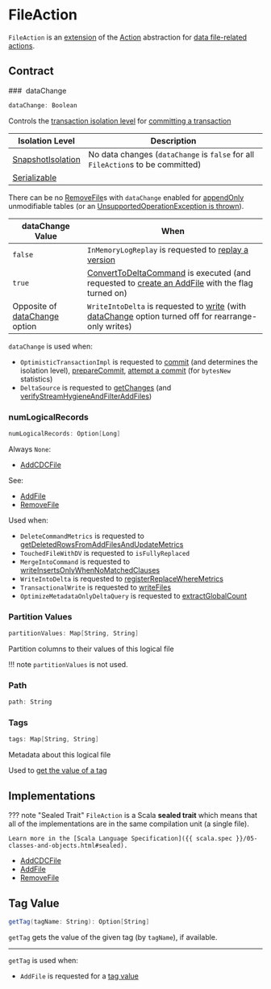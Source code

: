 # FileAction

`FileAction` is an [extension](#contract) of the [Action](Action.md) abstraction for [data file-related actions](#implementations).

## Contract

### <span id="dataChange"> dataChange

```scala
dataChange: Boolean
```

Controls the [transaction isolation level](IsolationLevel.md) for [committing a transaction](OptimisticTransactionImpl.md#commit)

Isolation Level | Description
----------------|---------
 [SnapshotIsolation](IsolationLevel.md#SnapshotIsolation) | No data changes (`dataChange` is `false` for all `FileAction`s to be committed)
 [Serializable](IsolationLevel.md#Serializable) | &nbsp;

There can be no [RemoveFile](RemoveFile.md)s with `dataChange` enabled for [appendOnly](DeltaConfigs.md#appendOnly) unmodifiable tables (or an [UnsupportedOperationException is thrown](DeltaLog.md#assertRemovable)).

dataChange Value | When
-----------------|---------
 `false` | `InMemoryLogReplay` is requested to [replay a version](InMemoryLogReplay.md#append)
 `true` | [ConvertToDeltaCommand](commands/convert/ConvertToDeltaCommand.md) is executed (and requested to [create an AddFile](commands/convert/ConvertToDeltaCommand.md#createAddFile) with the flag turned on)
 Opposite of [dataChange](options/index.md#dataChange) option | `WriteIntoDelta` is requested to [write](commands/WriteIntoDelta.md#write) (with [dataChange](options/index.md#dataChange) option turned off for rearrange-only writes)

`dataChange` is used when:

* `OptimisticTransactionImpl` is requested to [commit](OptimisticTransactionImpl.md#commit) (and determines the isolation level), [prepareCommit](OptimisticTransactionImpl.md#prepareCommit), [attempt a commit](OptimisticTransactionImpl.md#doCommit) (for `bytesNew` statistics)
* `DeltaSource` is requested to [getChanges](DeltaSource.md#getChanges) (and [verifyStreamHygieneAndFilterAddFiles](DeltaSource.md#verifyStreamHygieneAndFilterAddFiles))

### <span id="numLogicalRecords"> numLogicalRecords

```scala
numLogicalRecords: Option[Long]
```

Always `None`:

* [AddCDCFile](AddCDCFile.md#numLogicalRecords)

See:

* [AddFile](AddFile.md#numLogicalRecords)
* [RemoveFile](RemoveFile.md#numLogicalRecords)

Used when:

* `DeleteCommandMetrics` is requested to [getDeletedRowsFromAddFilesAndUpdateMetrics](commands/delete/DeleteCommandMetrics.md#getDeletedRowsFromAddFilesAndUpdateMetrics)
* `TouchedFileWithDV` is requested to `isFullyReplaced`
* `MergeIntoCommand` is requested to [writeInsertsOnlyWhenNoMatchedClauses](commands/merge/MergeIntoCommand.md#writeInsertsOnlyWhenNoMatchedClauses)
* `WriteIntoDelta` is requested to [registerReplaceWhereMetrics](commands/WriteIntoDelta.md#registerReplaceWhereMetrics)
* `TransactionalWrite` is requested to [writeFiles](TransactionalWrite.md#writeFiles)
* `OptimizeMetadataOnlyDeltaQuery` is requested to [extractGlobalCount](data-skipping/OptimizeMetadataOnlyDeltaQuery.md#extractGlobalCount)

### <span id="partitionValues"> Partition Values

```scala
partitionValues: Map[String, String]
```

Partition columns to their values of this logical file

!!! note
    `partitionValues` is not used.

### Path

```scala
path: String
```

### Tags

```scala
tags: Map[String, String]
```

Metadata about this logical file

Used to [get the value of a tag](#getTag)

## Implementations

??? note "Sealed Trait"
    `FileAction` is a Scala **sealed trait** which means that all of the implementations are in the same compilation unit (a single file).

    Learn more in the [Scala Language Specification]({{ scala.spec }}/05-classes-and-objects.html#sealed).

* [AddCDCFile](AddCDCFile.md)
* [AddFile](AddFile.md)
* [RemoveFile](RemoveFile.md)

## <span id="getTag"> Tag Value

```scala
getTag(tagName: String): Option[String]
```

`getTag` gets the value of the given tag (by `tagName`), if available.

---

`getTag` is used when:

* `AddFile` is requested for a [tag value](AddFile.md#tag)
